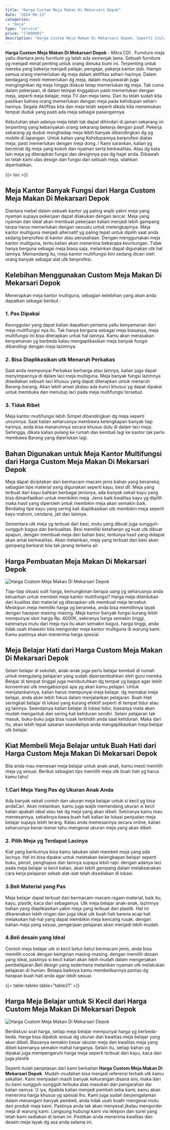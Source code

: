 ```yaml
---
title: "Harga Custom Meja Makan Di Mekarsari Depok"
date: "2024-09-13"
categories:
 - "meja"
type: "service"
price: "[700000]"
description: "Harga Custom Meja Makan Di Mekarsari Depok. Seperti itulah penjelasan dari kami berkaitan **Harga Custom Meja Makan Di Mekarsari Depok**. Mudah-mudahan bisa..."
---
```


**Harga Custom Meja Makan Di Mekarsari Depok** - Mitra CDI . Furniture meja yaitu diantara jenis furniture yg telah ada semenjak lama. Sebuah furniture yg menjadi minat penting untuk orang dimuka bumi ini. Terpenting untuk mereka yang bekerja menjadi pelajar, pengajar, pekerja kantor dsb. Hampir semua orang memerlukan dg meja dalam aktifitas sehari-harinya. Dalam berdagang mesti memerlukan dg meja, dalam musyawarah juga menginginkan dg meja hingga diskusi tetap memerlukan dg meja. Tak cuma dalam pekerjaan, di dalam tempat tinggalpun pasti memerlukan dengan meja, seperti meja belajar, meja TV dan meja tamu. Dari itu telah sudah kita pastikan bahwa orang memerlukan dengan meja pada kehidupan sehari-harinya. Segala Aktifitas kita dan meja telah seperti dikala kita menemukan tempat duduk yang pasti ada meja sebagai pasangannya.

Kebutuhan akan adanya meja telah tak dapat dihindari di jaman sekarang ini terpenting yang kebanyakan orang sekarang bekerja dengan pasif. Pekerja sekarang yg duduk menghadap meja lebih banyak dibandingkan dg yg mobile di lapangan. Untuk kalian yang Kehidupannya berprofesi diatas meja, pasti memerlukan dengan meja dong..! Kami sarankan, kalian yg berminat dg meja yang kokoh dan nyaman serta berkwalitas. Atau dg kata lain meja yg diterapkan fungsi dan designnya pas dg hajat anda. Dibawah ini telah kami ulas design dan fungsi dari sebuah meja, silahkan diperhatikan.

{{< toc >}}

## Meja Kantor Banyak Fungsi dari Harga Custom Meja Makan Di Mekarsari Depok

Diantara mebel dalam sebuah kantor yg paling wajib yakni meja yang nyaman supaya pekerjaan dapat dilakukan dengan lancar. Meja yang nyaman dan ideal akan membuat pekerjaan kalian menjadi lebih gampang tanpa harus memerlukan dengan sesuatu untuk melengkapinya. Meja kantor multiguna menjadi alternatif yg paling tepat untuk dipilih saat anda sedang berprofesi di kantor atau perusahaan. Dengan menggunakan meja kantor multiguna, tentu kalian akan menerima beberapa keuntungan. Tidak hanya berguna sebagai meja biasa saja, melainkan dapat digunakan utk hal lainnya. Memandang itu, meja kantor multifungsi kini sedang dicari oleh orang banyak sebagai alat utk berprofesi.

## Kelebihan Menggunakan Custom Meja Makan Di Mekarsari Depok

Menerapkan meja kantor multiguna, sebagian kelebihan yang akan anda dapatkan sebagai berikut :

### 1\. Pas Dipakai

Keunggulan yang dapat kalian dapatkan pertama yaitu kenyamanan dari meja multifungsi nya itu. Tak hanya berguna sebagai meja biasanya, meja multifungsi ini bisa diterapkan untuk hal lainnya. Kamu akan merasakan kenyamanan yg berbeda kalau mengaplikasikan meja banyak fungsi dibandingi dengan meja lazimnya.

### 2\. Bisa Diaplikasikan utk Menaruh Perkakas

Saat anda mempunyai Perkakas berharga atau lainnya, kalian juga dapat menyimpannya di dalam laci meja multiguna. Meja banyak fungsi lazimnya disediakan sebuah laci khusus yang dapat diterapkan untuk menaruh Barang-barang. Akan lebih aman jikalau ada kunci khusus yg dapat dipakai untuk membuka dan menutup laci pada meja multifungsi tersebut.

### 3\. Tidak Ribet

Meja kantor multifungsi lebih Simpel dibandingkan dg meja seperti umumnya. Saat kalian seharusnya membawa kelengkapan banyak tiap harinya, anda bisa menaruhnya secara khusus dulu di dalam laci meja. Sehingga, dikala kalian pulang ke rumah dan kembali lagi ke kantor tak perlu membawa Barang yang diperlukan lagi.

## Bahan Digunakan untuk Meja Kantor Multifungsi dari Harga Custom Meja Makan Di Mekarsari Depok

Meja dapat diciptakan dari bermacam-macam jenis bahan yang beraneka, sebagian tipe material yang digunakan seperti kayu, besi dll. Meja yang terbuat dari kayu bahkan berbagai jenisnya, ada banyak sekali kayu yang bisa dimanfaatkan untuk membikin meja. Jenis baik kwalitas kayu yg dipilih maka hasil yang diperoleh untuk membikin meja akan semakin baik. Berdialog tipe kayu yang sering kali diaplikasikan utk membikin meja seperti kayu mahoni, cendana, jati dan lainnya.

Sementara utk meja yg terbuat dari besi, mutu yang dibuat juga sungguh-sungguh bagus dan berkualitas. Besi memiliki ketahanan yg kuat utk dibuat apapun, dengan membuat meja dari bahan besi, tentunya hasil yang didapat akan amat berkwalitas. Akan melainkan, meja yang terbuat dari besi akan gampang berkarat bila tak jarang terkena air.

## Harga Pembuatan Meja Makan Di Mekarsari Depok

![Harga Custom Meja Makan Di Mekarsari Depok](/images/meja/meja-dewasa-022.jpg)

Tiap-tiap situasi sulit harga, kemungkinan berapa uang yg seharusnya anda keluarkan untuk membeli meja kantor multifungsi? Harga meja ditentukan dari kualitas dan material yg diterapkan utk membuat meja tersebut. Meskipun meja memiliki harga yg beraneka, anda bisa memilihnya layak dengan harapan masing-masing. Meja kantor banyak fungsi kurang lebih mempunyai skor harga Rp. 4000K, sekiranya harga semakin tinggi, karenanya mutu dari meja nya itu akan semakin bagus. harga tinggi, anda tidak usah khawatir bila mengorder meja kantor multiguna di warung kami. Kamu pastinya akan menerima harga spesial.

## Meja Belajar Hati dari Harga Custom Meja Makan Di Mekarsari Depok

Selain belajar di sekolah, anak-anak juga perlu belajar kembali di rumah untuk mengulang pelajaran yang sudah dipersembahkan oleh guru mereka. Belajar di tempat tinggal juga membutuhkan dg tempat yg bagus agar lebih konsentrasi utk mengabsorpsi apa yg akan kamu pelajari. Untuk menjalankannya, kalian harus mempunyai meja belajar. dg memakai meja belajar, anda akan lebih fokus dalam menjalankan pelajaran. Buah Hati seringkali belajar di lokasi yang kurang efektif seperti di tempat tidur atau yg lainnya. Seandainya kalian belajar di lokasi tidur, biasanya mata akan mudah mengantuk dan sering kali ketiduran sendiri. Selain pelajaran tak masuk, buku-buku juga bisa rusak tertindih anda saat ketiduran. Maka dari itu, akan lebih tepat sasaran seandainya anda mengaplikasikan meja belajar utk belajar.

## Kiat Membeli Meja Belajar untuk Buah Hati dari Harga Custom Meja Makan Di Mekarsari Depok

Bila anda mau memesan meja belajar untuk anak-anak, kamu mesti memilih meja yg sesuai. Berikut sebagian tips memilih meja utk buah hati yg harus kamu tahu!

### 1.Cari Meja Yang Pas dg Ukuran Anak Anda

Ada banyak sekali contoh dan ukuran meja belajar untuk si kecil yg bisa andaCari. Akan melainkan, kamu juga wajib memandang ukuran si kecil kalian apakah ideal atau tak dg meja yang akan dibeli. Sekiranya kamu mau memesannya, sebaiknya bawa buah hati kalian ke lokasi penjualan meja belajar supaya lebih terang. Kalau anda memesannya secara online, kalian seharusnya benar-benar tahu mengenai ukuran meja yang akan dibeli.

### 2\. Pilih Meja yg Terdapat Lacinya

Kiat yang berikutnya bisa kamu lakukan ialah membeli meja yang ada lacinya. Hal ini bisa dipakai untuk meletakan kelengkapan belajar seperti buku, pensil, penghapus dan lainnya supaya lebih rapi. dengan adanya laci pada meja belajar si kecil kalian, akan lebih gampang dalam melaksanakan cara kerja pelajaran sebab alat-alat telah disediakan di lokasi.

### 3.Beli Material yang Pas

Meja belajar dapat terbuat dari bermacam-macam ragam material, baik itu, kayu, plastik, kaca dan sebagainya. Utk meja belajar anak-anak, lazimnya bahan yang diaplikasikan yakni meja yang terbuat dari plastik. Hal ini dikarenakan lebih ringan dan juga ideal utk buah hati karena acap kali melakukan hal-hal yang dapat membikin meja kencang rusak. dengan bahan meja yang sesuai, pengerjaan pelajaran akan menjadi lebih mudah.

### 4.Beli desain yang Ideal

Contoh meja belajar utk si kecil betul-betul bermacam jenis, anda bisa memilih cocok dengan keinginan masing-masing. dengan memilih desain yang ideal, pastinya si kecil kalian akan lebih mudah dalam mengerjakan pembelajaran.Beli design yang sederhana melainkan nyaman utk melakukan pelajaran di hunian. Betapa baiknya kamu membelikannya pantas dg harapan buah hati anda agar lebih sesuai.

{{< table-tables table="table21" >}}

## Harga Meja Belajar untuk Si Kecil dari Harga Custom Meja Makan Di Mekarsari Depok

![Harga Custom Meja Makan Di Mekarsari Depok](/images/meja/meja-anak-007.jpg)

Berdiskusi soal harga, setiap meja belajar mempunyai harga yg berbeda-beda. Harga bisa dipatok sesuai dg ukuran dan kwalitas meja belajar yang akan dibeli. Biasanya semakin besar ukuran meja dan kwalitas meja yang dibeli karenanya semakin mahal harganya. Selain itu, setiap bahan yg dipakai juga mempengaruhi harga meja seperti terbuat dari kayu, kaca dan juga plastik

Seperti itulah penjelasan dari kami berkaitan **Harga Custom Meja Makan Di Mekarsari Depok**. Mudah-mudahan bisa menjadi referensi terbaik utk kamu sekalian. Kami menyadari masih banyak kekurangan disana sini, maka dari itu kami sungguh-sungguh terbuka atas masukan dan pengarahan dai kalian semua. O iya, Apabila kalian menjadi pembeli setia kami, kamu akan menerima harga khusus yg spesial lho. Kami juga sudah berpengalaman dalam menangani banyak pembeli, anda tidak usah kuatir mengenai mutu dari produk meja kami. Pastinya anda tak akan menyesal jikalau mengorder meja di warung kami. Langsung hubungi kami via telepon dan surel yang telah kami sediakan di laman ini. Pastikan anda menerima kwalitas dan desain meja layak dg asa anda selama ini.
